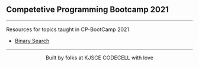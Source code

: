 ## Competetive Programming Bootcamp 2021

---

Resources for topics taught in CP-BootCamp 2021

- [Binary Search](./binary_search.md)

---

<p align="center"> Built by folks at KJSCE CODECELL with love </p>